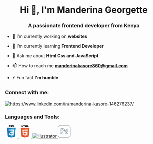 <h1 align="center">Hi 👋, I'm Manderina Georgette</h1>
<h3 align="center">A passionate frontend developer from Kenya</h3>

- 🔭 I’m currently working on **websites**

- 🌱 I’m currently learning **Frontend Developer**

- 💬 Ask me about **Html Css and JavaScript**

- 📫 How to reach me **manderinakasore860@gmail.com**

- ⚡ Fun fact **I'm humble**

<h3 align="left">Connect with me:</h3>
<p align="left">
<a href="https://linkedin.com/in/https://www.linkedin.com/in/manderina-kasore-146276237/" target="blank"><img align="center" src="https://raw.githubusercontent.com/rahuldkjain/github-profile-readme-generator/master/src/images/icons/Social/linked-in-alt.svg" alt="https://www.linkedin.com/in/manderina-kasore-146276237/" height="30" width="40" /></a>
</p>

<h3 align="left">Languages and Tools:</h3>
<p align="left"> <a href="https://www.w3schools.com/css/" target="_blank" rel="noreferrer"> <img src="https://raw.githubusercontent.com/devicons/devicon/master/icons/css3/css3-original-wordmark.svg" alt="css3" width="40" height="40"/> </a> <a href="https://www.w3.org/html/" target="_blank" rel="noreferrer"> <img src="https://raw.githubusercontent.com/devicons/devicon/master/icons/html5/html5-original-wordmark.svg" alt="html5" width="40" height="40"/> </a> <a href="https://www.adobe.com/in/products/illustrator.html" target="_blank" rel="noreferrer"> <img src="https://www.vectorlogo.zone/logos/adobe_illustrator/adobe_illustrator-icon.svg" alt="illustrator" width="40" height="40"/> </a> <a href="https://www.photoshop.com/en" target="_blank" rel="noreferrer"> <img src="https://raw.githubusercontent.com/devicons/devicon/master/icons/photoshop/photoshop-line.svg" alt="photoshop" width="40" height="40"/> </a> </p>

